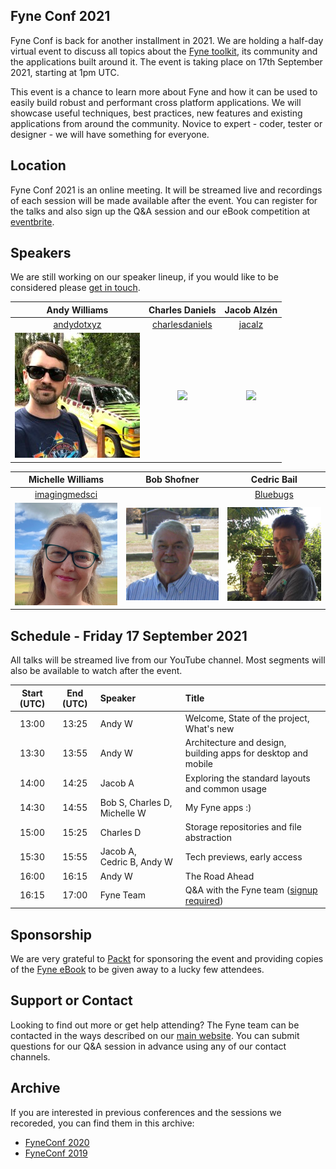 ## Fyne Conf 2021

Fyne Conf is back for another installment in 2021.
We are holding a half-day virtual event to discuss all topics about the [Fyne toolkit](https://github.com/fyne-io/fyne), its community and the applications built around it.
The event is taking place on 17th September 2021, starting at 1pm UTC.

This event is a chance to learn more about Fyne and how it can be used to
easily build robust and performant cross platform applications.
We will showcase useful techniques, best practices, new features and existing applications from around the community.
Novice to expert - coder, tester or designer - we will have something for everyone.

## Location

Fyne Conf 2021 is an online meeting. It will be streamed live and recordings of
each session will be made available after the event.
You can register for the talks and also sign up the Q&A session and our eBook competition at [eventbrite](https://www.eventbrite.co.uk/e/fyneconf-2021-registration-168096044795).

## Speakers

We are still working on our speaker lineup, if you would like to be considered please
[get in touch](https://fyne.io/#contact).

| Andy Williams | Charles Daniels | Jacob Alzén |
|:---:|:---:|:---:|
| [andydotxyz](https://twitter.com/andydotxyz) | [charlesdaniels](https://github.com/charlesdaniels) | [jacalz](https://github.com/jacalz) | 
| ![](/assets/img/andydotxyz.jpg) | <img src="https://avatars.githubusercontent.com/u/11738895?v=4" width="200" />  |  <img src="https://avatars3.githubusercontent.com/u/25466657?s=460&u=fd19b488f28032c9c5cf15eaf08536441d56ad93&v=4" width="200" /> |

| Michelle Williams | Bob Shofner | Cedric Bail |
|:---:|:---:|:---:|
| [imagingmedsci](https://twitter.com/imagingmedsci) |  | [Bluebugs](https://github.com/Bluebugs) |
| <img src="/assets/img/imagingmedsci.jpeg" width="200" /> | <img src="/assets/img/bobshofner.jpg" width="200" /> | <img src="/assets/img/cedric.jpg" width="200" /> |

## Schedule - Friday 17 September 2021

All talks will be streamed live from our YouTube channel.
Most segments will also be available to watch after the event.

| Start (UTC) | End (UTC) | Speaker | Title |
|:---:|:---:|:---|:---|
| 13:00 | 13:25 | Andy W | Welcome, State of the project, What's new |
| 13:30 | 13:55 | Andy W | Architecture and design, building apps for desktop and mobile |
| 14:00 | 14:25 | Jacob A | Exploring the standard layouts and common usage |
| 14:30 | 14:55 | Bob&nbsp;S, Charles&nbsp;D, Michelle&nbsp;W | My Fyne apps :) |
| 15:00 | 15:25 | Charles D | Storage repositories and file abstraction |
| 15:30 | 15:55 | Jacob&nbsp;A, Cedric&nbsp;B, Andy&nbsp;W | Tech previews, early access |
| 16:00 | 16:15 | Andy W | The Road Ahead |
| 16:15 | 17:00 | Fyne Team | Q&A with the Fyne team ([signup required](https://www.eventbrite.co.uk/e/fyneconf-2021-registration-168096044795)) |

## Sponsorship

We are very grateful to [Packt](https://www.packtpub.com) for sponsoring the event
and providing copies of the
[Fyne eBook](https://www.packtpub.com/product/building-cross-platform-gui-applications-with-fyne/9781800563162)
to be given away to a lucky few attendees.

## Support or Contact

Looking to find out more or get help attending? The Fyne team can be contacted
in the ways described on our [main website](https://fyne.io/#contact).
You can submit questions for our Q&A session in advance using any of our contact channels.


## Archive

If you are interested in previous conferences and the sessions we recoreded, you can find them in this archive:

* [FyneConf 2020](/archive/2020)
* [FyneConf 2019](/archive/2019)

